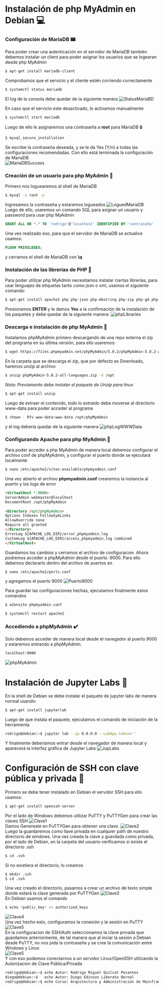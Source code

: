 
# Instalación de php MyAdmin en Debian :computer:

### Configuración de MariaDB :pager:
Para poder crear una autenticación en el servidor de MariaDB también debemos instalar un client para poder asignar los usuarios que se logearan desde php MyAdmin
``` bash
$ apt-get install mariadb-client
```
Comprobamos que el servicio y el cliente estén corriendo correctamente
```bash
$ systemctl status mariadb
```
El log de la consola debe quedar de la siguiente manera
![StatusMariaBD](https://linuxhint.com/wp-content/uploads/2019/08/7-57.png)

En caso que el servicio este desactivado, lo activamos manualmente
```bash
$ systemctl start mariadb
```
Luego de ello le asignaremos una contraseña a **root** para MariaDB :lock:
```bash
$ mysql_secure_installation
```
Se escribe la contraseña deseada, y se le da Yes [Y/n] a todas las configuraciones recomendadas. Con ello está terminada la configuración de MariaDB<br>
![MariaDBSuccess](https://linuxhint.com/wp-content/uploads/2019/08/17-44.png)

### Creación de un usuario para php MyAdmin :bust_in_silhouette:

Primero nos loguearemos al shell de MariaDB
```bash
$ mysql -u root -p
```
Ingresamos la contraseña y estaremos logueados
![LoguedMariaDB](https://linuxhint.com/wp-content/uploads/2019/08/20-41.png)
<br>
Luego de ello, usaremos un comando SQL para asignar un usuario y password para usar php MyAdmin
```sql
GRANT ALL ON *.* TO 'rodrigo'@'localhost' IDENTIFIED BY 'contraseña'
```
Una ves realizado eso, para que el servidor de MariaDB se actualice usamos:
```sql
FLUSH PRIVILEGES;
```
y cerramos el shell de MariaDB con **\q**

### Instalación de las librerías de PHP :file_folder:
Para poder utilizar php MyAdmin necesitamos instalar ciertas librerias, para usar lenguajes de etiquetas tanto como json o xml, usamos el siguiente comando:
```bash
$ apt-get install apache2 php php-json php-mbstring php-zip php-gd php-curl php-xml php-mysql
```
Presionamos **ENTER** y le damos **Yes** a la confirmación de la instalación de los paquetes y debe quedar de la siguiente manera:
![phpLibraries](https://linuxhint.com/wp-content/uploads/2019/08/26-32.png)

### Descarga e instalación de php MyAdmin :floppy_disk:

Instalamos phpMyAdmin primero descargando de una repo externa el zip del programa en su última versión, para ello usaremos:
```bash
$ wget https://files.phpmyadmin.net/phpMyAdmin/5.0.2/phpMyAdmin-5.0.2-all-languages.zip
```
En la carpeta que se descarga el zip, que por defecto es Downloads, haremos unzip al archivo
```bash
$ unzip phpMyAdmin-5.0.2-all-languages.zip -d /opt
```
*Nota: Previamente debe instalar el paquete de Unzip para linux*
```bash
$ apt-get install unzip
```
Luego de extraer el contenido, todo lo extraido debe moverse al directorio www-data para poder acceder al programa
```bash
$ chown - Rfv www-data:www-data /opt/phpMyAdmin
```
y el log debería quedar de la siguiente manera
![phpLogWWWData](https://linuxhint.com/wp-content/uploads/2019/08/39-10.png)

### Configurando Apache para php MyAdmin :space_invader:
Para poder acceder a php MyAdmin de manera local debemos configurar el archivo conf de phpMyAdmin, y configurar el puerto donde se ejecutará localmente
```bash
$ nano /etc/apache2/sites-available/phpmyadmin.conf
```
Una vez abierto el archivo **phpmyadmin.conf** crearemos la instancia al puerto y los logs de error
```html
<VirtualHost *:9000>
ServerAdmin webmaster@localhost
DocumentRoot /opt/phpMyAdmin
 
<Directory /opt/phpMyAdmin>
Options Indexes FollowSymLinks
AllowOverride none
Require all granted
</Directory>
ErrorLog ${APACHE_LOG_DIR}/error_phpmyadmin.log
CustomLog ${APACHE_LOG_DIR}/access_phpmyadmin.log combined
</VirtualHost>
```
Guardamos los cambios y cerramos el archivo de configuracion. Ahora podremos acceder a phpMyAdmin desde el puerto :9000. Para ello debemos declararlo dentro del archivo de puertos en
```bash
$ nano /etc/apache2/ports.conf
```
y agregamos el puerto 9000
![Puerto9000](https://linuxhint.com/wp-content/uploads/2019/08/43-7.png)

Para guardar las configuraciones hechas, ejecutamos finalmente estos comandos
```bash
$ a2ensite phpmyadmin.conf
```
```bash
$ systemctl restart apache2
```

### Accediendo a phpMyAdmin :heavy_check_mark:
Solo debemos acceder de manera local desde el navegador al puerto 9000 y estaremos entrando a phpMyAdmin.
```bash
localhost:9000
```
![phpMyAdmin](https://linuxhint.com/wp-content/uploads/2019/08/46-6.png)

# Instalación de Jupyter Labs :milky_way:

En la shell de Debian se debe instalar el paquete de jupyter labs de manera normal usando:
```bash
$ apt-get install jupyterlab
```
Luego de que instala el paquete, ejecutamos el comando de iniciación de la herramienta
```bash
rodrigo@debian:~$ jupyter lab --ip 0.0.0.0 --LabApp.token=''
```
Y finalmente deberiamos entrar desde el navegador de manera local y aparecerá la interfaz gráfica de Jupyter Labs
![JupLabs](https://images.squarespace-cdn.com/content/v1/521e95f4e4b01c5870ce81cf/1522882511035-RTZNGN3SJXUCBSS6BM30/ke17ZwdGBToddI8pDm48kIVBg39eSXCKFVC5h4T1An4UqsxRUqqbr1mOJYKfIPR7LoDQ9mXPOjoJoqy81S2I8N_N4V1vUb5AoIIIbLZhVYxCRW4BPu10St3TBAUQYVKcN_UkRR-3GcESwBHaWf4i2Taax9o3RgkF0Zm1KPmCzr2zo-hOOgsM_tZf3pq2-q3J/1.JPG)

# Configuración de SSH con clave pública y privada :key:

Primero se debe tener instalado en Debian el servidor SSH para ello usamos:
```bash
$ apt-get install openssh-server
```
Por el lado de Windows debemos utilizar PuTTY y PuTTYGen para crear las claves SSH
![Clave1](https://www.codeproject.com/KB/vista-security/497728/PuTTY-Key-Generator-Before-Generate__thumb.png)
<br>
Damos Genereate en PuTTYGen para obtener una clave.
![Clave2](https://www.codeproject.com/KB/vista-security/497728/PuTTY-Key-Generator-On-Generate_thum_thumb.png)
<br>
Luego la guardaremos como llave privada en cualquier path de nuestro directorio de windows.
Una vez creada la clave y guardada como privada, por el lado de Debian, en la carpeta del usuario verificamos si existe el directorio .ssh
```bash
$ cd .ssh
```
Si no existiera el directorio, lo creamos
```bash
$ mkdir .ssh
$ cd .ssh
```
Una vez creado el directorio, pasamos a crear un archivo de texto simple donde estará la clave generada por PuTTYGen
![Clave3](https://www.codeproject.com/KB/vista-security/497728/PuTTY-Key-Generator-Copy-Public-Key__thumb.png)
<br>
En Debian usamos el comando
```bash
$ echo *public_key* >> authorized_keys
```
![Clave4](https://www.codeproject.com/KB/vista-security/497728/Type-Append-to-authorized-keys-file__thumb.png)
<br>
Una vez hecho esto, configuramos la conexión y la sesión en PuTTY 
<br>
![Clave5](https://www.codeproject.com/KB/vista-security/497728/PuTTY-Configuration-Save-SSH-Auth_th_thumb.png)
<br>
En la configuracion de SSH/Auth seleccionamos la clave privada que guardamos anteriormente, de tal manera que al inciar la sesión a Debian desde PuTTY, no nos pida la contraseña y se cree la comunicación entre Windows y Linux
<br>
![Clave5](https://www.codeproject.com/KB/vista-security/497728/PuTTY-SSH-Logged-In_thumb2_thumb.png)
<br>
Y con eso podemos conectarnos a un servidor Linux/OpenSSH utilizando la Autorizacion de Clave Pública/Privada

```bash
rodrigo@debian:~$ echo Autor: Rodrigo Miguel Quilcat Pesantes
diego@debian:~$   echo Autor: Diego Edinson Liberato Bernal
rodrigo@debian:~$ echo Curso: Arquitectura y Administración de Mainframes 2020-10
```
